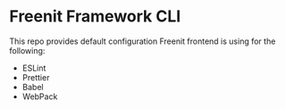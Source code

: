 # Freenit Framework CLI

This repo provides default configuration Freenit frontend is using for the following:
* ESLint
* Prettier
* Babel
* WebPack
